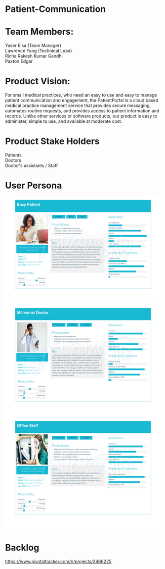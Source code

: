 # Patient-Communication

# Team Members:
 Yaser Eisa (Team Manager)  
 Lawrence Yang (Technical Lead)  
 Richa Rakesh Kumar Gandhi  
 Paxton Edgar


# Product Vision:
For small medical practices, who need an easy to use and easy to manage patient communication and engagement, the PatientPortal is a cloud based medical practice management service that provides secure messaging, automates routine requests, and provides access to patient information and records. Unlike other services or software products, our product is easy to administer, simple to use, and available at moderate cost.

# Product Stake Holders
 Patients  
 Doctors  
 Doctor's assistants / Staff  

# User Persona
 ![Alt text](https://github.com/YaserEisa/Patient-Communication/blob/master/Cindy%20John%202.png?raw=true "User Persona")
 ![Alt text](https://github.com/YaserEisa/Patient-Communication/blob/master/Mohamed%20Khan.png?raw=true "User Persona")
 ![Alt text](https://github.com/YaserEisa/Patient-Communication/blob/master/Stacy%20Palma.png?raw=true "User Persona")

# Backlog
https://www.pivotaltracker.com/n/projects/2466225
